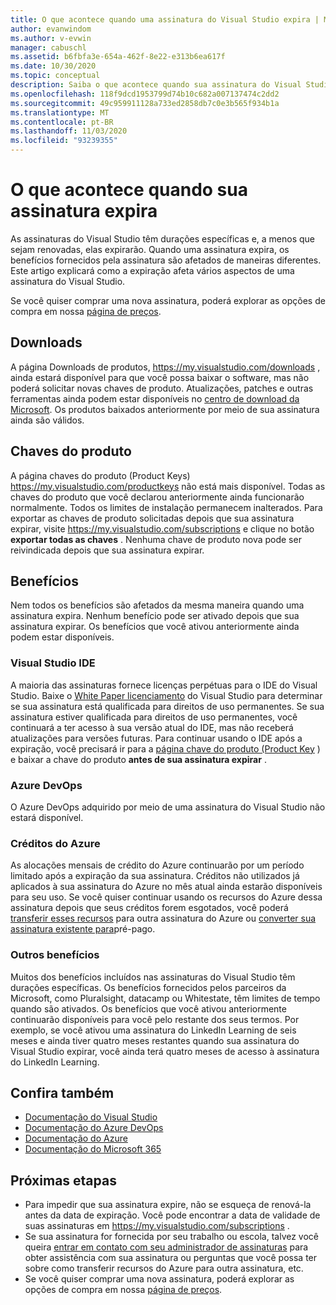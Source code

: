 ```yaml
---
title: O que acontece quando uma assinatura do Visual Studio expira | Microsoft Docs
author: evanwindom
ms.author: v-evwin
manager: cabuschl
ms.assetid: b6fbfa3e-654a-462f-8e22-e313b6ea617f
ms.date: 10/30/2020
ms.topic: conceptual
description: Saiba o que acontece quando sua assinatura do Visual Studio expira
ms.openlocfilehash: 118f9dcd1953799d74b10c682a007137474c2dd2
ms.sourcegitcommit: 49c959911128a733ed2858db7c0e3b565f934b1a
ms.translationtype: MT
ms.contentlocale: pt-BR
ms.lasthandoff: 11/03/2020
ms.locfileid: "93239355"
---
```

# <a name="what-happens-when-your-subscription-expires"></a>O que acontece quando sua assinatura expira
As assinaturas do Visual Studio têm durações específicas e, a menos que sejam renovadas, elas expirarão.  Quando uma assinatura expira, os benefícios fornecidos pela assinatura são afetados de maneiras diferentes.  Este artigo explicará como a expiração afeta vários aspectos de uma assinatura do Visual Studio. 

Se você quiser comprar uma nova assinatura, poderá explorar as opções de compra em nossa [página de preços](https://visualstudio.microsoft.com/vs/pricing).

## <a name="downloads"></a>Downloads
A página Downloads de produtos, <https://my.visualstudio.com/downloads> , ainda estará disponível para que você possa baixar o software, mas não poderá solicitar novas chaves de produto.  Atualizações, patches e outras ferramentas ainda podem estar disponíveis no [centro de download da Microsoft](https://www.microsoft.com/downloads).  Os produtos baixados anteriormente por meio de sua assinatura ainda são válidos.

## <a name="product-keys"></a>Chaves do produto
A página chaves do produto (Product Keys) <https://my.visualstudio.com/productkeys> não está mais disponível.  Todas as chaves do produto que você declarou anteriormente ainda funcionarão normalmente.  Todos os limites de instalação permanecem inalterados.  Para exportar as chaves de produto solicitadas depois que sua assinatura expirar, visite <https://my.visualstudio.com/subscriptions> e clique no botão **exportar todas as chaves** .  Nenhuma chave de produto nova pode ser reivindicada depois que sua assinatura expirar.

## <a name="benefits"></a>Benefícios 
Nem todos os benefícios são afetados da mesma maneira quando uma assinatura expira.  Nenhum benefício pode ser ativado depois que sua assinatura expirar.  Os benefícios que você ativou anteriormente ainda podem estar disponíveis.  

### <a name="visual-studio-ide"></a>Visual Studio IDE
A maioria das assinaturas fornece licenças perpétuas para o IDE do Visual Studio. Baixe o [White Paper licenciamento](https://aka.ms/vslicensing) do Visual Studio para determinar se sua assinatura está qualificada para direitos de uso permanentes.  Se sua assinatura estiver qualificada para direitos de uso permanentes, você continuará a ter acesso à sua versão atual do IDE, mas não receberá atualizações para versões futuras. Para continuar usando o IDE após a expiração, você precisará ir para a [página chave do produto (Product Key](https://my.visualstudio.com/productkeys) ) e baixar a chave do produto **antes de sua assinatura expirar** .

### <a name="azure-devops"></a>Azure DevOps
O Azure DevOps adquirido por meio de uma assinatura do Visual Studio não estará disponível.  

### <a name="azure-credits"></a>Créditos do Azure
As alocações mensais de crédito do Azure continuarão por um período limitado após a expiração da sua assinatura.  Créditos não utilizados já aplicados à sua assinatura do Azure no mês atual ainda estarão disponíveis para seu uso.  Se você quiser continuar usando os recursos do Azure dessa assinatura depois que seus créditos forem esgotados, você poderá [transferir esses recursos](/azure/azure-resource-manager/management/move-resource-group-and-subscription) para outra assinatura do Azure ou [converter sua assinatura existente para](/azure/cost-management-billing/manage/spending-limit#remove-the-spending-limit-in-azure-portal)pré-pago.

### <a name="other-benefits"></a>Outros benefícios 
Muitos dos benefícios incluídos nas assinaturas do Visual Studio têm durações específicas.  Os benefícios fornecidos pelos parceiros da Microsoft, como Pluralsight, datacamp ou Whitestate, têm limites de tempo quando são ativados.  Os benefícios que você ativou anteriormente continuarão disponíveis para você pelo restante dos seus termos.  Por exemplo, se você ativou uma assinatura do LinkedIn Learning de seis meses e ainda tiver quatro meses restantes quando sua assinatura do Visual Studio expirar, você ainda terá quatro meses de acesso à assinatura do LinkedIn Learning.  

## <a name="see-also"></a>Confira também
- [Documentação do Visual Studio](/visualstudio/)
- [Documentação do Azure DevOps](/azure/devops/)
- [Documentação do Azure](/azure/)
- [Documentação do Microsoft 365](/microsoft-365/)

## <a name="next-steps"></a>Próximas etapas
- Para impedir que sua assinatura expire, não se esqueça de renová-la antes da data de expiração.  Você pode encontrar a data de validade de suas assinaturas em <https://my.visualstudio.com/subscriptions> .
- Se sua assinatura for fornecida por seu trabalho ou escola, talvez você queira [entrar em contato com seu administrador de assinaturas](contact-my-admin.md) para obter assistência com sua assinatura ou perguntas que você possa ter sobre como transferir recursos do Azure para outra assinatura, etc.
- Se você quiser comprar uma nova assinatura, poderá explorar as opções de compra em nossa [página de preços](https://visualstudio.microsoft.com/vs/pricing).